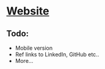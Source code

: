 # [Website](https://stalej.github.io/website/)

## Todo:
* Mobile version
* Ref links to LinkedIn, GitHub etc..
* More...
